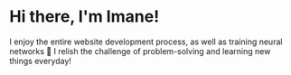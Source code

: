 # Hi there, I'm Imane! 
I enjoy the entire website development process, as well as training neural networks 🥴 I relish the challenge of problem-solving and learning new things everyday! 


